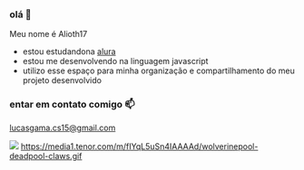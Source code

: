 ### olá 👋

Meu nome é Alioth17

- estou estudandona [alura](https://www.alura.com.br)
- estou me desenvolvendo na linguagem javascript
- utilizo esse espaço para minha organização  e compartilhamento do meu projeto desenvolvido

### entar em contato comigo 📫

lucasgama.cs15@gmail.com



![](https://media1.tenor.com/m/fIYqL5uSn4IAAAAd/wolverinepool-deadpool-claws.gif)
https://media1.tenor.com/m/fIYqL5uSn4IAAAAd/wolverinepool-deadpool-claws.gif
